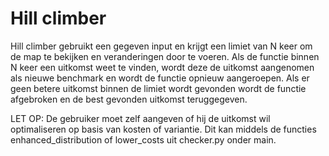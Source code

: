 Hill climber
=====================

Hill climber gebruikt een gegeven input en krijgt een limiet van N keer om de
map te bekijken en veranderingen door te voeren. Als de functie binnen N keer
een uitkomst weet te vinden, wordt deze de uitkomst aangenomen als nieuwe benchmark
en wordt de functie opnieuw aangeroepen. Als er geen betere uitkomst binnen de
limiet wordt gevonden wordt de functie afgebroken en de best gevonden uitkomst teruggegeven.

LET OP:
De gebruiker moet zelf aangeven of hij de uitkomst wil optimaliseren op basis van kosten of variantie. Dit kan middels de functies enhanced_distribution of lower_costs uit checker.py onder main. 
